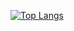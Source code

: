 
[![Top Langs](https://github-readme-stats.vercel.app/api/top-langs/?username=wiktorBK&hide_progress=true&theme=dark)](https://github.com/anuraghazra/github-readme-stats)
